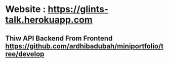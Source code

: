 # Website : https://glints-talk.herokuapp.com
## Thiw API Backend From Frontend https://github.com/ardhibadubah/miniportfolio/tree/develop
